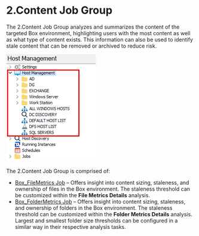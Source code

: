 # 2.Content Job Group

The 2.Content Job Group analyzes and summarizes the content of the targeted Box environment, highlighting users with the most content as well as what type of content exists. This information can also be used to identify stale content that can be removed or archived to reduce risk.

![2.Content Job Group in the Jobs Tree](/static/img/product_docs/accessanalyzer/accessanalyzer/enterpriseauditor/admin/hostmanagement/jobstree.png)

The 2.Content Job Group is comprised of:

- [Box\_FileMetrics Job](/docs/product_docs/accessanalyzer/accessanalyzer/enterpriseauditor/solutions/box/content/box_filemetrics.md) – Offers insight into content sizing, staleness, and ownership of files in the Box environment. The staleness threshold can be customized within the __File Metrics Details__ analysis.
- [Box\_FolderMetrics Job](/docs/product_docs/accessanalyzer/accessanalyzer/enterpriseauditor/solutions/box/content/box_foldermetrics.md) – Offers insight into content sizing, staleness, and ownership of folders in the Box environment. The staleness threshold can be customized within the __Folder Metrics Details__ analysis. Largest and smallest folder size thresholds can be configured in a similar way in their respective analysis tasks.
